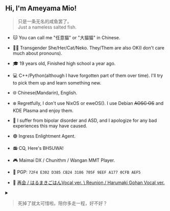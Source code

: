 ## Hi, I'm Ameyama Mio!
> 只是一条无名的咸鱼罢了。   
> Just a nameless salted fish.

* 🐱 You can call me "任意猫" or "大猫猫" in Chinese.

* 🏳️‍⚧️ Transgender She/Her/Cat/Neko. They/Them are also OK(I don't care much about pronouns).
* 🎓 19 years old, Finished high school a year ago.
* 💻 C++/Python(although I have forgotten part of them over time). I'll try to pick them up and learn something new.
* 🌐 Chinese(Mandarin), English.
* ❄️ Regretfully, I don't use NixOS or eweOS(). I use Debian ~~AOSC OS~~ and KDE Plasma and enjoy them.
* 💊 I suffer from bipolar disorder and ASD, and I apologize for any bad experiences this may have caused.
* 🟢 Ingress Enlightment Agent.
* 📻 CQ, Here's BH5UWA!
* 🎮 Maimai DX / Chunithm / Wangan MMT Player.
* 🔐 PGP: `72F4 E302 D385 CB24 3186 705F 9EEF A177 0CFB AEF5`
* 🎵 [再会 / はるまきごはんVocal ver. \ Reunion / Harumaki Gohan Vocal ver.](https://www.youtube.com/watch?v=U0bTlwXLUmM)

<details><summary></summary>
> When that day comes, will you present me with a bouquet of flowers?  

![github stats](https://github-readme-stats.vercel.app/api?username=anyneko&show_icons=true&title_color=f19483&icon_color=f19483)  
![github langs](https://github-readme-stats.vercel.app/api/top-langs?username=anyneko&show_icons=true&title_color=9483f1&icon_color=9483f1&layout=compact)  
![曾经在某处拍的一张照片。用来做梦核或者旧核刚刚好。](PANO_20170304_153510.jpg)  
</details>

> 死掉了就太可惜啦。陪你多走一程，好不好？
